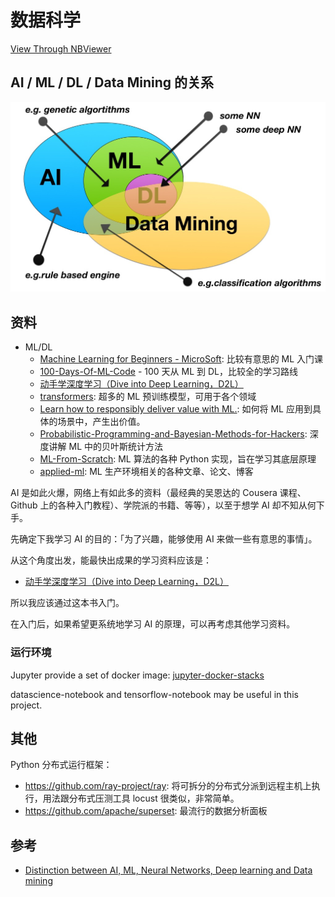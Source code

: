 # 数据科学

[View Through NBViewer](https://nbviewer.jupyter.org/github/ryan4yin/knowledge/tree/master/data-science/)


## AI / ML / DL  / Data Mining 的关系

![](./_img/AI%20ML%20DL%20DataMining.jpg)

## 资料

- ML/DL
  - [Machine Learning for Beginners - MicroSoft](https://github.com/microsoft/ML-For-Beginners): 比较有意思的 ML 入门课
  - [100-Days-Of-ML-Code](https://github.com/Avik-Jain/100-Days-Of-ML-Code) - 100 天从 ML 到 DL，比较全的学习路线
  - [动手学深度学习（Dive into Deep Learning，D2L）](https://github.com/d2l-ai/d2l-zh)
  - [transformers](https://github.com/huggingface/transformers): 超多的 ML 预训练模型，可用于各个领域
  - [Learn how to responsibly deliver value with ML.](https://github.com/GokuMohandas/MadeWithML): 如何将 ML 应用到具体的场景中，产生出价值。
  - [Probabilistic-Programming-and-Bayesian-Methods-for-Hackers](https://github.com/CamDavidsonPilon/Probabilistic-Programming-and-Bayesian-Methods-for-Hackers): 深度讲解 ML 中的贝叶斯统计方法
  - [ML-From-Scratch](https://github.com/eriklindernoren/ML-From-Scratch): ML 算法的各种 Python 实现，旨在学习其底层原理
  - [applied-ml](https://github.com/eugeneyan/applied-ml): ML 生产环境相关的各种文章、论文、博客

AI 是如此火爆，网络上有如此多的资料（最经典的吴恩达的 Cousera 课程、Github 上的各种入门教程）、学院派的书籍、等等），以至于想学 AI 却不知从何下手。

先确定下我学习 AI 的目的：「为了兴趣，能够使用 AI 来做一些有意思的事情」。

从这个角度出发，能最快出成果的学习资料应该是：

- [动手学深度学习（Dive into Deep Learning，D2L）](https://github.com/d2l-ai/d2l-zh)

所以我应该通过这本书入门。

在入门后，如果希望更系统地学习 AI 的原理，可以再考虑其他学习资料。

### 运行环境

Jupyter provide a set of docker image: [jupyter-docker-stacks](https://jupyter-docker-stacks.readthedocs.io/en/latest/using/selecting.html)

datascience-notebook and tensorflow-notebook may be useful in this project.

## 其他

Python 分布式运行框架：

- https://github.com/ray-project/ray: 将可拆分的分布式分派到远程主机上执行，用法跟分布式压测工具 locust 很类似，非常简单。
- https://github.com/apache/superset: 最流行的数据分析面板


## 参考

- [Distinction between AI, ML, Neural Networks, Deep learning and Data mining](https://softwareengineering.stackexchange.com/questions/366996/distinction-between-ai-ml-neural-networks-deep-learning-and-data-mining)
